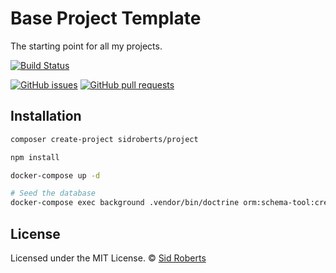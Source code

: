 # Base Project Template

The starting point for all my projects.



[![Build Status](https://img.shields.io/travis/SidRoberts/project/master.svg?style=for-the-badge)](https://travis-ci.org/SidRoberts/project)

[![GitHub issues](https://img.shields.io/github/issues-raw/SidRoberts/project.svg?style=for-the-badge)](https://github.com/SidRoberts/project/issues)
[![GitHub pull requests](https://img.shields.io/github/issues-pr-raw/SidRoberts/project.svg?style=for-the-badge)](https://github.com/SidRoberts/project/pulls)



## Installation

```bash
composer create-project sidroberts/project

npm install

docker-compose up -d

# Seed the database
docker-compose exec background .vendor/bin/doctrine orm:schema-tool:create
```



## License

Licensed under the MIT License.
© [Sid Roberts](https://github.com/SidRoberts)
